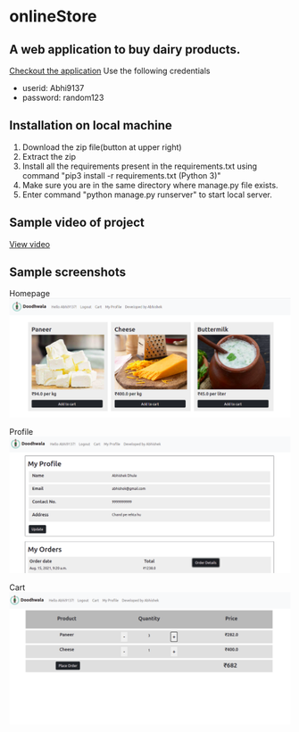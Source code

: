 # onlineStore
## A web application to buy dairy products.
[Checkout the application](https://onlinemilk9137.herokuapp.com/)
Use the following credentials 
* userid: Abhi9137
* password: random123

## Installation on local machine
1. Download the zip file(button at upper right)
2. Extract the zip
3. Install all the requirements present in the requirements.txt using command "pip3 install -r requirements.txt (Python 3)"
4. Make sure you are in the same directory where manage.py file exists.
5. Enter command "python manage.py runserver" to start local server.

## Sample video of project
[View video](https://drive.google.com/file/d/18oY2s85VbPdj0GC0w0dyOqlaAwH0QOj_/view?usp=sharing)

## Sample screenshots
Homepage
![homepage](https://github.com/abhishekkdhule/onlineStore/blob/master/doodhwala_homepage.png)

Profile
![Profile](https://github.com/abhishekkdhule/onlineStore/blob/master/profile.png)

Cart
![Cart](https://github.com/abhishekkdhule/onlineStore/blob/master/cart.png)
